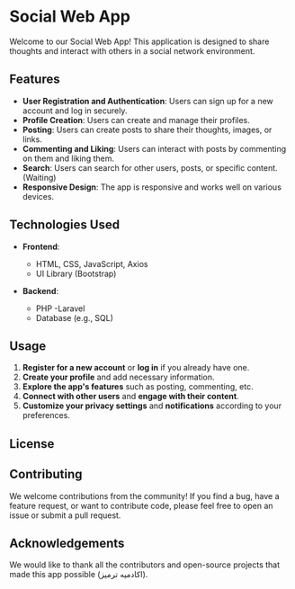 # Social Web App

Welcome to our Social Web App! This application is designed to share thoughts and interact with others in a social network environment.

## Features

- **User Registration and Authentication**: Users can sign up for a new account and log in securely.
- **Profile Creation**: Users can create and manage their profiles.
- **Posting**: Users can create posts to share their thoughts, images, or links.
- **Commenting and Liking**: Users can interact with posts by commenting on them and liking them.
- **Search**: Users can search for other users, posts, or specific content. (Waiting)
- **Responsive Design**: The app is responsive and works well on various devices.

## Technologies Used

- **Frontend**:
  - HTML, CSS, JavaScript, Axios
  - UI Library (Bootstrap)

- **Backend**:
  - PHP
  -Laravel
  - Database (e.g., SQL)

## Usage

1. **Register for a new account** or **log in** if you already have one.
2. **Create your profile** and add necessary information.
3. **Explore the app's features** such as posting, commenting, etc.
4. **Connect with other users** and **engage with their content**.
5. **Customize your privacy settings** and **notifications** according to your preferences.

## License


## Contributing

We welcome contributions from the community! If you find a bug, have a feature request, or want to contribute code, please feel free to open an issue or submit a pull request.


## Acknowledgements

We would like to thank all the contributors and open-source projects that made this app possible (اكادميه ترميز).
